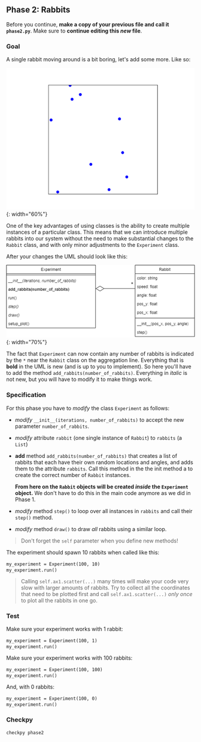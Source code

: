 ## Phase 2: Rabbits

Before you continue, **make a copy of your previous file and call it `phase2.py`**. Make sure to **continue editing this _new_ file**.

### Goal

A single rabbit moving around is a bit boring, let's add some more. Like so:

![](phase2.gif){: width="60%"}

One of the key advantages of using classes is the ability to create multiple instances of a particular class. This means that we can introduce multiple rabbits into our system without the need to make substantial changes to the `Rabbit` class, and with only minor adjustments to the `Experiment` class.

After your changes the UML should look like this:

![](oo-phase2.png){: width="70%"}

The fact that `Experiment` can now contain any number of rabbits is indicated by the `*` near the `Rabbit` class on the aggregation line. Everything that is **bold** in the UML is new (and is up to you to implement). So here you'll have to add the method `add_rabbits(number_of_rabbits)`. Everything in _italic_ is not new, but you will have to modify it to make things work.

### Specification

For this phase you have to *modify* the class `Experiment` as follows:

* *modify* `__init__(iterations, number_of_rabbits)` to accept the new parameter `number_of_rabbits`.
* *modify* attribute `rabbit` (one single instance of `Rabbit`) to `rabbits` (a `List`)
* **add** method `add_rabbits(number_of_rabbits)` that creates a list of rabbits that each have their own random locations and angles, and adds them to the attribute `rabbits`. Call this method in the the init method a to create the correct number of `Rabbit` instances.

    **From here on the `Rabbit` objects will be created *inside* the `Experiment` object.** We don't have to do this in the main code anymore as we did in Phase 1.

* *modify* method `step()` to loop over all instances in `rabbits` and call their `step()` method.
* *modify* method `draw()` to draw *all* rabbits using a similar loop.

> Don't forget the `self` parameter when you define new methods!

The experiment should spawn 10 rabbits when called like this:

    my_experiment = Experiment(100, 10)
    my_experiment.run()

> Calling `self.ax1.scatter(...)` many times will make your code very slow with larger amounts of rabbits. Try to collect all the coordinates that need to be plotted first and call `self.ax1.scatter(...)` _only once_ to plot all the rabbits in one go.

### Test

Make sure your experiment works with 1 rabbit:

    my_experiment = Experiment(100, 1)
    my_experiment.run()

Make sure your experiment works with 100 rabbits:

    my_experiment = Experiment(100, 100)
    my_experiment.run()

And, with 0 rabbits:

    my_experiment = Experiment(100, 0)
    my_experiment.run()

### Checkpy

    checkpy phase2
